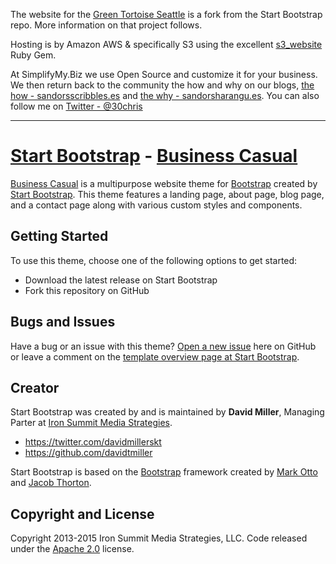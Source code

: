 The website for the [Green Tortoise Seattle](http://greentortoise.net/) is a fork from the Start Bootstrap repo.  More information on that project follows.

Hosting is by Amazon AWS & specifically S3 using the excellent [s3_website](https://github.com/laurilehmijoki/s3_website) Ruby Gem.

At SimplifyMy.Biz we use Open Source and customize it for your business.  We then return back to the community the how and why on our blogs, [the how - sandorsscribbles.es](http://sandorsscribbl.es/) and [the why - sandorsharangu.es](http://sandorsharangu.es/).  You can also follow me on [Twitter - @30chris](https://twitter.com/e30chris)

---

# [Start Bootstrap](http://startbootstrap.com/) - [Business Casual](http://startbootstrap.com/template-overviews/business-casual/)

[Business Casual](http://startbootstrap.com/template-overviews/business-casual/) is a multipurpose website theme for [Bootstrap](http://getbootstrap.com/) created by [Start Bootstrap](http://startbootstrap.com/). This theme features a landing page, about page, blog page, and a contact page along with various custom styles and components.

## Getting Started

To use this theme, choose one of the following options to get started:
* Download the latest release on Start Bootstrap
* Fork this repository on GitHub

## Bugs and Issues

Have a bug or an issue with this theme? [Open a new issue](https://github.com/IronSummitMedia/startbootstrap-business-casual/issues) here on GitHub or leave a comment on the [template overview page at Start Bootstrap](http://startbootstrap.com/template-overviews/business-casual/).

## Creator

Start Bootstrap was created by and is maintained by **David Miller**, Managing Parter at [Iron Summit Media Strategies](http://www.ironsummitmedia.com/).

* https://twitter.com/davidmillerskt
* https://github.com/davidtmiller

Start Bootstrap is based on the [Bootstrap](http://getbootstrap.com/) framework created by [Mark Otto](https://twitter.com/mdo) and [Jacob Thorton](https://twitter.com/fat).

## Copyright and License

Copyright 2013-2015 Iron Summit Media Strategies, LLC. Code released under the [Apache 2.0](https://github.com/IronSummitMedia/startbootstrap-business-casual/blob/gh-pages/LICENSE) license.